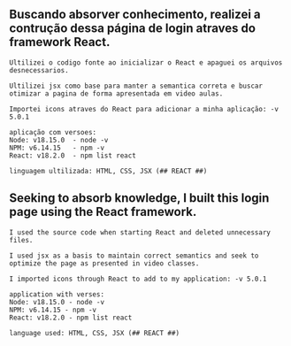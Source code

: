 ## Buscando absorver conhecimento, realizei a contrução dessa página de login atraves do framework React.

    Ultilizei o codigo fonte ao inicializar o React e apaguei os arquivos desnecessarios.

    Ultilizei jsx como base para manter a semantica correta e buscar otimizar a pagina de forma apresentada em video aulas.

    Importei icons atraves do React para adicionar a minha aplicação: -v 5.0.1

    aplicação com versoes:
    Node: v18.15.0  - node -v
    NPM: v6.14.15   - npm -v
    React: v18.2.0  - npm list react

    linguagem ultilizada: HTML, CSS, JSX (## REACT ##)

## Seeking to absorb knowledge, I built this login page using the React framework.

    I used the source code when starting React and deleted unnecessary files.

    I used jsx as a basis to maintain correct semantics and seek to optimize the page as presented in video classes.

    I imported icons through React to add to my application: -v 5.0.1

    application with verses:
    Node: v18.15.0 - node -v
    NPM: v6.14.15 - npm -v
    React: v18.2.0 - npm list react

    language used: HTML, CSS, JSX (## REACT ##)